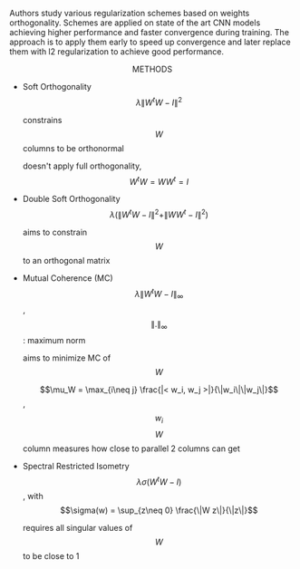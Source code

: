 Authors study various regularization schemes based on weights orthogonality. Schemes are applied on state of the art CNN models achieving higher performance and faster convergence during training. The approach is to apply them early to speed up convergence and later replace them with l2 regularization to achieve good performance.

<center>METHODS</center>

- Soft Orthogonality $$\lambda \|W^tW - I\|^2$$

  constrains $$W$$ columns to be orthonormal

  doesn't apply full orthogonality, $$W^t W = W W^t = I$$
- Double Soft Orthogonality $$\lambda (\|W^tW - I\|^2 + \|WW^t - I\|^2)$$

  aims to constrain $$W$$ to an orthogonal matrix
- Mutual Coherence (MC) $$\lambda \|W^tW - I\|_\infty$$, $$\|.\|_\infty$$: maximum norm

  aims to minimize MC of $$W$$

  $$\mu_W = \max_{i\neq j} \frac{|< w_i, w_j >|}{\|w_i\|\|w_j\|}$$, $$w_i$$ $$W$$ column
  measures how close to parallel 2 columns can get
- Spectral Restricted Isometry $$\lambda \sigma( W^t W-I)$$, with $$\sigma(w) = \sup_{z\neq 0} \frac{\|W z\|}{\|z\|}$$

  requires all singular values of $$W$$ to be close to 1